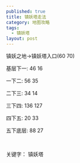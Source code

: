 ```yaml
---
published: true
title: 镇妖塔走法
category: 地图攻略
tags: 
  - 镇妖塔
layout: post
---
```

<p>
    镇妖之地-&gt;镇妖塔入口(60 70)
</p>
<p>
    基层下一: 46 16
</p>

<p>
    一下二: 56 35
</p>
<p>
    二下三: 34 14
</p>
<p>
    三下四: 136 127
</p>
<p>
    四下五: 20 33
</p>
<p>
    五下底层: 88 27
</p>
<p>
    <br/>
</p>
<p>
    关键字： 镇妖塔
</p>
<p>
    <br/>
</p>
